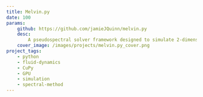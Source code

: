 ```yaml
---
title: Melvin.py
date: 100
params:
    github: https://github.com/jamieJQuinn/melvin.py
    desc:
        A pseudospectral solver framework designed to simulate 2-dimensional advection-diffusion problems. It is written entirely in Python and leverages CuPy for GPU parallelisation. It has been used to simulate thermohaline staircase formation, Rayleigh-Bénard convection, and the resistive tearing instability.
    cover_image: /images/projects/melvin.py_cover.png
project_tags:
    - python
    - fluid-dynamics
    - CuPy
    - GPU
    - simulation
    - spectral-method
---
```

